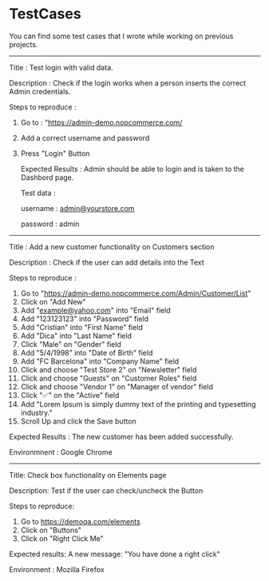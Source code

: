 # TestCases

You can find some test cases that I wrote while working on previous projects. 

______________________________________________________________________________________________________________________________________________________________________

Title : Test login with valid data. 

Description : Check if the login works when a person inserts the correct Admin credentials. 

 Steps to reproduce : 

1. Go to : "https://admin-demo.nopcommerce.com/
2. Add a correct username and password
3. Press "Login" Button

   Expected Results : Admin should be able to login and is taken to the Dashbord page.
   
   Test data :
 
    username : admin@yourstore.com
   
    password : admin

______________________________________________________________________________________________________________________________________________________________________

   Title : Add a new customer functionality on Customers section

   Description : Check if the user can add details into the Text 

   Steps to reproduce : 

   1. Go to "https://admin-demo.nopcommerce.com/Admin/Customer/List"
   2. Click on "Add New"
   3. Add "example@yahoo.com" into "Email" field
   4. Add "123123123" into "Password" field
   5. Add "Cristian" into "First Name" field
   6. Add "Dica" into "Last Name" field
   7. Click "Male" on "Gender" field
   8. Add "5/4/1998" into "Date of Birth" field
   9. Add "FC Barcelona" into "Company Name" field
   10. Click and choose "Test Store 2" on "Newsletter" field
   11. Click and choose "Guests" on "Customer Roles" field
   12. Click and choose "Vendor 1" on "Manager of vendor" field
   13. Click "✅" on the "Active" field
   14. Add "Lorem Ipsum is simply dummy text of the printing and typesetting industry."
   15. Scroll Up and click the Save button 

   Expected Results : The new customer has been added successfully. 

   Environmnent : Google Chrome  
   ____________________________________________________________________________________________________________________________________________________________________


   Title: Check box functionality on Elements page

   Description: Test if the user can check/uncheck the Button

   Steps to reproduce: 
   
   1. Go to https://demoqa.com/elements
   2. Click on "Buttons"
   3. Click on "Right Click Me"

   Expected results: A new message: "You have done a right click" 

   Environment : Mozilla Firefox
      

